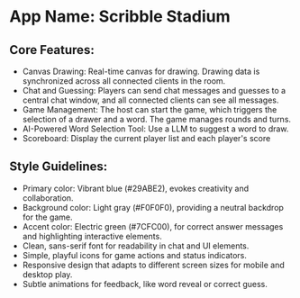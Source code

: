 # **App Name**: Scribble Stadium

## Core Features:

- Canvas Drawing: Real-time canvas for drawing. Drawing data is synchronized across all connected clients in the room.
- Chat and Guessing: Players can send chat messages and guesses to a central chat window, and all connected clients can see all messages.
- Game Management: The host can start the game, which triggers the selection of a drawer and a word. The game manages rounds and turns.
- AI-Powered Word Selection Tool: Use a LLM to suggest a word to draw.
- Scoreboard: Display the current player list and each player's score

## Style Guidelines:

- Primary color: Vibrant blue (#29ABE2), evokes creativity and collaboration.
- Background color: Light gray (#F0F0F0), providing a neutral backdrop for the game.
- Accent color: Electric green (#7CFC00), for correct answer messages and highlighting interactive elements.
- Clean, sans-serif font for readability in chat and UI elements.
- Simple, playful icons for game actions and status indicators.
- Responsive design that adapts to different screen sizes for mobile and desktop play.
- Subtle animations for feedback, like word reveal or correct guess.